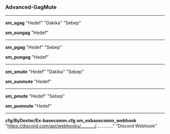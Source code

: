 ### Advanced-GagMute
________________________
**sm_sgag** "Hedef" "Dakika" "Sebep" 

**sm_sungag** "Hedef"
________________________
**sm_pgag** "Hedef" "Sebep"

**sm_pungag** "Hedef"
________________________
**sm_smute** "Hedef" "Dakika" "Sebep"

**sm_sunmute** "Hedef"
________________________
**sm_pmute** "Hedef" "Sebep"

**sm_punmute** "Hedef"
________________________
**cfg/ByDexter/Ex-basecomm.cfg**
**sm_exbasecomm_webhook** "https://discord.com/api/webhooks/.........../............." "Discord Webhook"
